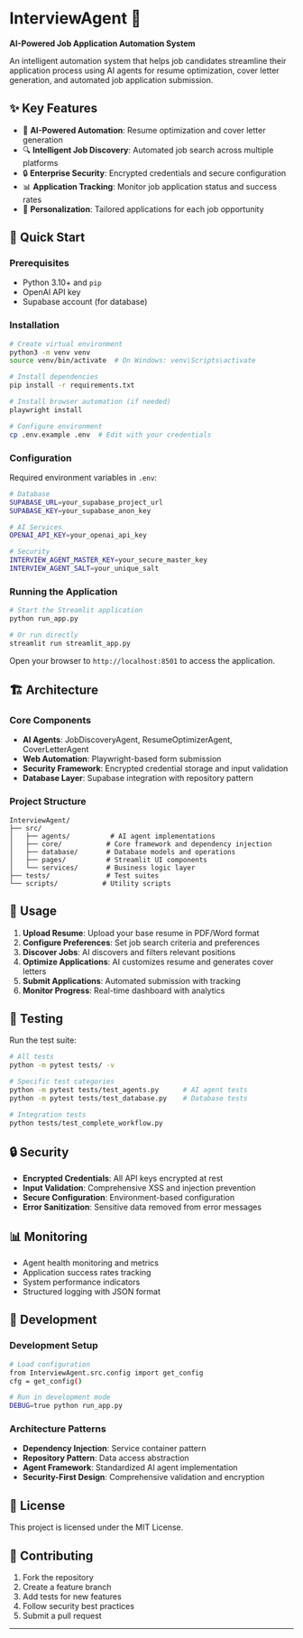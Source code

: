 # InterviewAgent 🤖

**AI-Powered Job Application Automation System**

An intelligent automation system that helps job candidates streamline their application process using AI agents for resume optimization, cover letter generation, and automated job application submission.

## ✨ Key Features

- 🤖 **AI-Powered Automation**: Resume optimization and cover letter generation
- 🔍 **Intelligent Job Discovery**: Automated job search across multiple platforms
- 🔒 **Enterprise Security**: Encrypted credentials and secure configuration
- 📊 **Application Tracking**: Monitor job application status and success rates
- 🎯 **Personalization**: Tailored applications for each job opportunity

## 🚀 Quick Start

### Prerequisites
- Python 3.10+ and `pip`
- OpenAI API key
- Supabase account (for database)

### Installation
```bash
# Create virtual environment
python3 -m venv venv
source venv/bin/activate  # On Windows: venv\Scripts\activate

# Install dependencies
pip install -r requirements.txt

# Install browser automation (if needed)
playwright install

# Configure environment
cp .env.example .env  # Edit with your credentials
```

### Configuration
Required environment variables in `.env`:
```bash
# Database
SUPABASE_URL=your_supabase_project_url
SUPABASE_KEY=your_supabase_anon_key

# AI Services
OPENAI_API_KEY=your_openai_api_key

# Security
INTERVIEW_AGENT_MASTER_KEY=your_secure_master_key
INTERVIEW_AGENT_SALT=your_unique_salt
```

### Running the Application
```bash
# Start the Streamlit application
python run_app.py

# Or run directly
streamlit run streamlit_app.py
```

Open your browser to `http://localhost:8501` to access the application.

## 🏗️ Architecture

### Core Components
- **AI Agents**: JobDiscoveryAgent, ResumeOptimizerAgent, CoverLetterAgent
- **Web Automation**: Playwright-based form submission
- **Security Framework**: Encrypted credential storage and input validation
- **Database Layer**: Supabase integration with repository pattern

### Project Structure
```
InterviewAgent/
├── src/
│   ├── agents/          # AI agent implementations
│   ├── core/           # Core framework and dependency injection
│   ├── database/       # Database models and operations
│   ├── pages/          # Streamlit UI components
│   └── services/       # Business logic layer
├── tests/              # Test suites
└── scripts/           # Utility scripts
```

## 🔧 Usage

1. **Upload Resume**: Upload your base resume in PDF/Word format
2. **Configure Preferences**: Set job search criteria and preferences  
3. **Discover Jobs**: AI discovers and filters relevant positions
4. **Optimize Applications**: AI customizes resume and generates cover letters
5. **Submit Applications**: Automated submission with tracking
6. **Monitor Progress**: Real-time dashboard with analytics

## 🧪 Testing

Run the test suite:
```bash
# All tests
python -m pytest tests/ -v

# Specific test categories
python -m pytest tests/test_agents.py      # AI agent tests
python -m pytest tests/test_database.py    # Database tests

# Integration tests
python tests/test_complete_workflow.py
```

## 🔒 Security

- **Encrypted Credentials**: All API keys encrypted at rest
- **Input Validation**: Comprehensive XSS and injection prevention
- **Secure Configuration**: Environment-based configuration
- **Error Sanitization**: Sensitive data removed from error messages

## 📊 Monitoring

- Agent health monitoring and metrics
- Application success rates tracking
- System performance indicators
- Structured logging with JSON format

## 🚀 Development

### Development Setup
```bash
# Load configuration
from InterviewAgent.src.config import get_config
cfg = get_config()

# Run in development mode
DEBUG=true python run_app.py
```

### Architecture Patterns
- **Dependency Injection**: Service container pattern
- **Repository Pattern**: Data access abstraction
- **Agent Framework**: Standardized AI agent implementation
- **Security-First Design**: Comprehensive validation and encryption

## 📄 License

This project is licensed under the MIT License.

## 🤝 Contributing

1. Fork the repository
2. Create a feature branch
3. Add tests for new features
4. Follow security best practices
5. Submit a pull request

---



